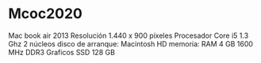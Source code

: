 # Mcoc2020
Mac book air 2013
Resolución	1.440 x 900 píxeles
Procesador	Core i5 1.3 Ghz 2 núcleos
disco de arranque: Macintosh HD
memoria: RAM	4 GB 1600 MHz DDR3
Graficos
SSD	128 GB



